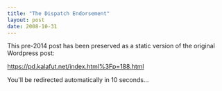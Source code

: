 ```yaml
---
title: "The Dispatch Endorsement"
layout: post
date: 2008-10-31
---
```


This pre-2014 post has been preserved as a static version of the original Wordpress post:

https://pd.kalafut.net/index.html%3Fp=188.html

You'll be redirected automatically in 10 seconds...

<head>
  <meta http-equiv="refresh" content="10;url=https://pd.kalafut.net/index.html%3Fp=188.html">
</head>


